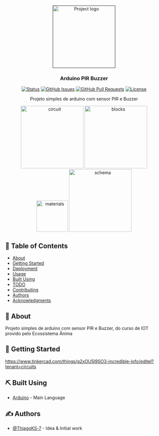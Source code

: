 <p align="center">
  <a href="" rel="noopener">
 <img width=200px height=200px src="https://user-images.githubusercontent.com/83460816/189487067-70b65b05-d68a-47e3-80e3-a3b5c2294de0.PNG" alt="Project logo"></a>
</p>

<h3 align="center">Arduino PIR Buzzer</h3>

<div align="center">

[![Status](https://img.shields.io/badge/status-active-success.svg)]()
[![GitHub Issues](https://img.shields.io/github/issues/ThiagoKS-7/Projeto-buzzer-pir.svg)](https://github.com/ThiagoKS-7/Projeto-buzzer-pir/issues)
[![GitHub Pull Requests](https://img.shields.io/github/issues-pr/ThiagoKS-7/Projeto-buzzer-pir.svg)](https://github.com/ThiagoKS-7/Projeto-buzzer-pir/pulls)
[![License](https://img.shields.io/badge/license-MIT-blue.svg)](/LICENSE)

</div>

<p align="center"> Projeto simples de arduino com sensor PIR e Buzzer
    <br> 
</p>
<div align="center">
 <img  height=200px src="https://user-images.githubusercontent.com/83460816/189487067-70b65b05-d68a-47e3-80e3-a3b5c2294de0.PNG" alt="circuit">
 <img  height=200px src="https://user-images.githubusercontent.com/83460816/189487222-46a59a2e-3efe-4ae9-878b-ed857ef053e3.PNG" alt="blocks">
 <img  height=100px src="https://user-images.githubusercontent.com/83460816/189487258-dd7c47cc-1aec-49ec-8670-6e13994eb5f3.PNG" alt="materials">
 <img  height=200px src="https://user-images.githubusercontent.com/83460816/189487287-84b6449b-e505-49cb-8871-9c24aa46aaa4.PNG" alt="schema">
</div>
 
## 📝 Table of Contents

- [About](#about)
- [Getting Started](#getting_started)
- [Deployment](#deployment)
- [Usage](#usage)
- [Built Using](#built_using)
- [TODO](../TODO.md)
- [Contributing](../CONTRIBUTING.md)
- [Authors](#authors)
- [Acknowledgments](#acknowledgement)

## 🧐 About <a name = "about"></a>

Projeto simples de arduino com sensor PIR e Buzzer, do curso de IOT provido pelo Ecossistema Ânima

## 🏁 Getting Started <a name = "getting_started"></a>

https://www.tinkercad.com/things/g2xOU5l9SO3-incredible-jofo/editel?tenant=circuits

## ⛏️ Built Using <a name = "built_using"></a>

- [Arduino](https://www.arduino.cc) - Main Language

## ✍️ Authors <a name = "authors"></a>

- [@ThiagoKS-7](https://github.com/ThiagoKS-7/) - Idea & Initial work
